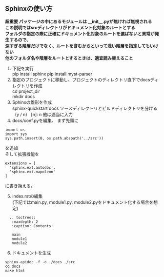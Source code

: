 ## Sphinxの使い方

**超重要 パッケージの中にあるモジュールは \_\_init\_\_.pyが無ければ無視される**  
**この説明ではsrcディレクトリがドキュメント化対象のルートとする**  
**フォルダの指定の際に正確にドキュメント化対象のルートを選ばないと異常が発生するので、**  
**深すぎる階層だけでなく、ルートを含むからといって浅い階層を指定してもいけない**  
**他のフォルダ名や階層をルートとするときは、適宜読み替えること**  

1. 下記を実行  
  pip install sphinx
  pip install myst-parser
2. 指定のプロジェクトに移動し、プロジェクトのディレクトリ直下でdocsディレクトリを作成  
  cd project_dir  
  mkdir docs
3. Sphinxの雛形を作成  
  sphinx-quickstart docs
  ソースディレクトリとビルドディレクトリを分ける（y / n） [n]: n
  他は適当に入力
  4. docs/conf.pyを編集、
  まず先頭に
  ```
import os
import sys
sys.path.insert(0, os.path.abspath('../src'))
  ```
  を追加  
  そして拡張機能を  
  ```
extensions = [
    'sphinx.ext.autodoc',
    'sphinx.ext.napoleon'
]
```
  に書き換える。  


  5. index.rstの編集  
     (下記ではmain.py, module1.py, module2.pyをドキュメント化する場合を想定)  
  ```
    .. toctree::
     :maxdepth: 2
     :caption: Contents:
    
     main
     module1
     module2

  ```
6. ドキュメントを生成
  ```
  sphinx-apidoc -f -o ./docs ./src
  cd docs
  make html
  ```
